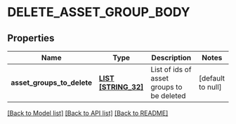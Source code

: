 # DELETE_ASSET_GROUP_BODY

## Properties
Name | Type | Description | Notes
------------ | ------------- | ------------- | -------------
**asset_groups_to_delete** | [**LIST [STRING_32]**](STRING_32.md) | List of ids of asset groups to be deleted | [default to null]

[[Back to Model list]](../README.md#documentation-for-models) [[Back to API list]](../README.md#documentation-for-api-endpoints) [[Back to README]](../README.md)


